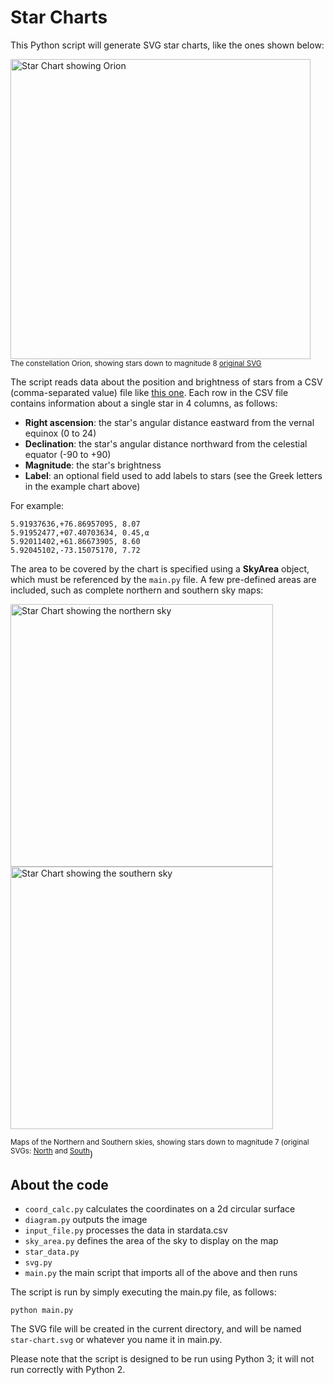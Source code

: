 # Star Charts

This Python script will generate SVG star charts, like the ones shown below:

<img src="https://codebox.net/assets/images/star-charts-with-python/orion.png" height="480px" width="480px" alt="Star Chart showing Orion" /><br>
<sup>The constellation Orion, showing stars down to magnitude 8 [original SVG](https://codebox.net/assets/images/star-charts-with-python/orion.svg)</sup>

The script reads data about the position and brightness of stars from a CSV (comma-separated value) file like [this one](https://raw.githubusercontent.com/codebox/star-charts/master/stardata.csv).
Each row in the CSV file contains information about a single star in 4 columns, as follows:

+ **Right ascension**: the star's angular distance eastward from the vernal equinox (0 to 24)
+ **Declination**: the star's angular distance northward from the celestial equator (-90 to +90)
+ **Magnitude**: the star's brightness
+ **Label**: an optional field used to add labels to stars (see the Greek letters in the example chart above)

For example:

```
5.91937636,+76.86957095, 8.07
5.91952477,+07.40703634, 0.45,α
5.92011402,+61.86673905, 8.60
5.92045102,-73.15075170, 7.72
```

The area to be covered by the chart is specified using a **SkyArea** object, which must be referenced by the `main.py` file. A few pre-defined areas are included, such as complete northern and southern sky maps:

<img src="https://codebox.net/assets/images/star-charts-with-python/northern_sky.png" height="420px" width="420px" class="" alt="Star Chart showing the northern sky" />
<img src="https://codebox.net/assets/images/star-charts-with-python/southern_sky.png" height="420px" width="420px" class="" alt="Star Chart showing the southern sky" />

<sup>Maps of the Northern and Southern skies, showing stars down to magnitude 7 (original SVGs: [North](https://codebox.net/assets/images/star-charts-with-python/northern_sky.svg) and [South](https://codebox.net/assets/images/star-charts-with-python/southern_sky.svg)</sup>)

## About the code

+ `coord_calc.py` calculates the coordinates on a 2d circular surface
+ `diagram.py` outputs the image
+ `input_file.py` processes the data in stardata.csv
+ `sky_area.py` defines the area of the sky to display on the map
+ `star_data.py`
+ `svg.py`
+ `main.py` the main script that imports all of the above and then runs

The script is run by simply executing the main.py file, as follows:

```
python main.py
```

The SVG file will be created in the current directory, and will be named `star-chart.svg` or whatever you name it in main.py.

Please note that the script is designed to be run using Python 3; it will not run correctly with Python 2.
